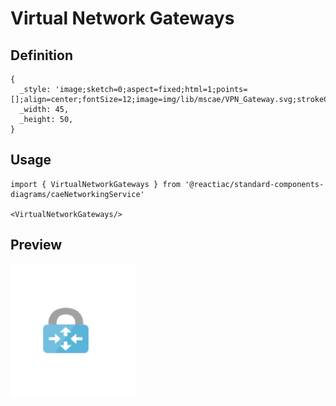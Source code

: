 # Virtual Network Gateways

## Definition

```
{
  _style: 'image;sketch=0;aspect=fixed;html=1;points=[];align=center;fontSize=12;image=img/lib/mscae/VPN_Gateway.svg;strokeColor=none;',
  _width: 45,
  _height: 50,
}
```

## Usage

```
import { VirtualNetworkGateways } from '@reactiac/standard-components-diagrams/caeNetworkingService'

<VirtualNetworkGateways/>
```

## Preview

<img src="./virtual-network-gateways.png" width="200"/>
